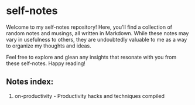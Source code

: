 # self-notes

Welcome to my self-notes repository! Here, you'll find a collection of random notes and musings, all written in Markdown. While these notes may vary in usefulness to others, they are undoubtedly valuable to me as a way to organize my thoughts and ideas.

Feel free to explore and glean any insights that resonate with you from these self-notes. Happy reading!

## Notes index:

1. on-productivity - Productivity hacks and techniques compiled